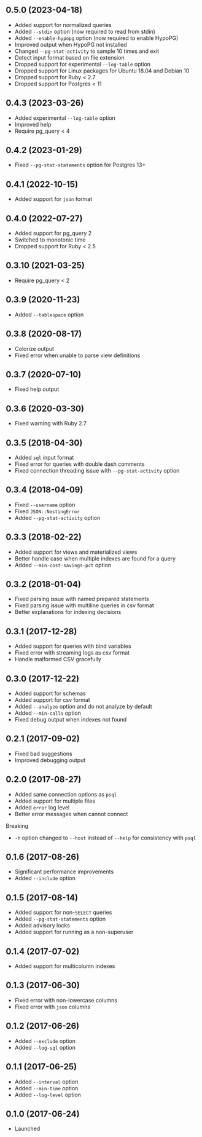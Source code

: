## 0.5.0 (2023-04-18)

- Added support for normalized queries
- Added `--stdin` option (now required to read from stdin)
- Added `--enable-hypopg` option (now required to enable HypoPG)
- Improved output when HypoPG not installed
- Changed `--pg-stat-activity` to sample 10 times and exit
- Detect input format based on file extension
- Dropped support for experimental `--log-table` option
- Dropped support for Linux packages for Ubuntu 18.04 and Debian 10
- Dropped support for Ruby < 2.7
- Dropped support for Postgres < 11

## 0.4.3 (2023-03-26)

- Added experimental `--log-table` option
- Improved help
- Require pg_query < 4

## 0.4.2 (2023-01-29)

- Fixed `--pg-stat-statements` option for Postgres 13+

## 0.4.1 (2022-10-15)

- Added support for `json` format

## 0.4.0 (2022-07-27)

- Added support for pg_query 2
- Switched to monotonic time
- Dropped support for Ruby < 2.5

## 0.3.10 (2021-03-25)

- Require pg_query < 2

## 0.3.9 (2020-11-23)

- Added `--tablespace` option

## 0.3.8 (2020-08-17)

- Colorize output
- Fixed error when unable to parse view definitions

## 0.3.7 (2020-07-10)

- Fixed help output

## 0.3.6 (2020-03-30)

- Fixed warning with Ruby 2.7

## 0.3.5 (2018-04-30)

- Added `sql` input format
- Fixed error for queries with double dash comments
- Fixed connection threading issue with `--pg-stat-activity` option

## 0.3.4 (2018-04-09)

- Fixed `--username` option
- Fixed `JSON::NestingError`
- Added `--pg-stat-activity` option

## 0.3.3 (2018-02-22)

- Added support for views and materialized views
- Better handle case when multiple indexes are found for a query
- Added `--min-cost-savings-pct` option

## 0.3.2 (2018-01-04)

- Fixed parsing issue with named prepared statements
- Fixed parsing issue with multiline queries in csv format
- Better explanations for indexing decisions

## 0.3.1 (2017-12-28)

- Added support for queries with bind variables
- Fixed error with streaming logs as csv format
- Handle malformed CSV gracefully

## 0.3.0 (2017-12-22)

- Added support for schemas
- Added support for csv format
- Added `--analyze` option and do not analyze by default
- Added `--min-calls` option
- Fixed debug output when indexes not found

## 0.2.1 (2017-09-02)

- Fixed bad suggestions
- Improved debugging output

## 0.2.0 (2017-08-27)

- Added same connection options as `psql`
- Added support for multiple files
- Added `error` log level
- Better error messages when cannot connect

Breaking

- `-h` option changed to `--host` instead of `--help` for consistency with `psql`

## 0.1.6 (2017-08-26)

- Significant performance improvements
- Added `--include` option

## 0.1.5 (2017-08-14)

- Added support for non-`SELECT` queries
- Added `--pg-stat-statements` option
- Added advisory locks
- Added support for running as a non-superuser

## 0.1.4 (2017-07-02)

- Added support for multicolumn indexes

## 0.1.3 (2017-06-30)

- Fixed error with non-lowercase columns
- Fixed error with `json` columns

## 0.1.2 (2017-06-26)

- Added `--exclude` option
- Added `--log-sql` option

## 0.1.1 (2017-06-25)

- Added `--interval` option
- Added `--min-time` option
- Added `--log-level` option

## 0.1.0 (2017-06-24)

- Launched
